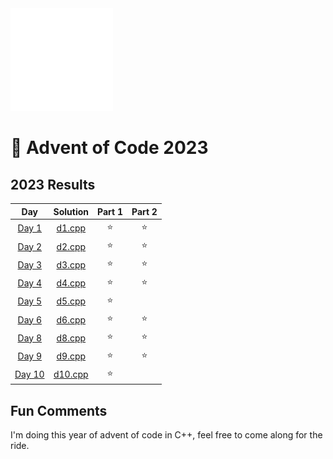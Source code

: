 <img src="./.assets/cpp-heart-white.png" width="164">

# 🎄 Advent of Code 2023

<!--- advent_readme_stars table --->
## 2023 Results

| Day | Solution | Part 1 | Part 2 |
| :---: | :---: | :---: | :---: |
| [Day 1](https://adventofcode.com/2023/day/1) | [d1.cpp](d1/d1.cpp) | ⭐ | ⭐ |
| [Day 2](https://adventofcode.com/2023/day/2) | [d2.cpp](d2/d2.cpp) | ⭐ | ⭐ |
| [Day 3](https://adventofcode.com/2023/day/3) | [d3.cpp](d3/d3.cpp) | ⭐ | ⭐ |
| [Day 4](https://adventofcode.com/2023/day/4) | [d4.cpp](d4/d4.cpp) | ⭐ | ⭐ |
| [Day 5](https://adventofcode.com/2023/day/5) | [d5.cpp](d5/d5.cpp) | ⭐ |   |
| [Day 6](https://adventofcode.com/2023/day/6) | [d6.cpp](d6/d6.cpp) | ⭐ | ⭐ |
| [Day 8](https://adventofcode.com/2023/day/8) | [d8.cpp](d8/d8.cpp) | ⭐ | ⭐ |
| [Day 9](https://adventofcode.com/2023/day/9) | [d9.cpp](d9/d9.cpp) | ⭐ | ⭐ |
| [Day 10](https://adventofcode.com/2023/day/10) | [d10.cpp](d10/d10.cpp) | ⭐ |   |
<!--- advent_readme_stars table --->

## Fun Comments
I'm doing this year of advent of code in C++, feel free to come along for the ride.

